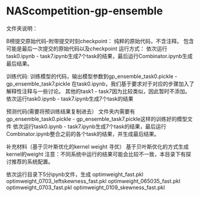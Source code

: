 # NAScompetition-gp-ensemble

文件夹说明：


B榜提交原始代码-附带提交时刻checkpoint：
  纯粹的原始代码，不含注释。
  包含可能是最后一次提交的原始代码以及checkpoint
  运行方式：
  依次运行task0.ipynb - task7.ipynb生成7个task的结果，最后运行Combinator.ipynb生成最后结果。

训练代码:
  训练模型的代码，输出模型参数到gp_ensemble_task0.pickle - gp_ensemble_task7.pickle
  在task0.ipynb，我们基于要求对于对应的步骤加入了解释性注释与一些讨论。
  其他的task1 - task7因为比较类似，因此暂时不添加。
  依次运行task0.ipynb - task7.ipynb生成7个task的结果

预测代码(需要将预训练结果复制进去）
文件夹内需要有gp_ensemble_task0.pickle - gp_ensemble_task7.pickle这样的训练好的模型文件
依次运行task0.ipynb - task7.ipynb生成7个task的结果，最后运行Combinator.ipynb整合之前的各个task的结果，并生成最后结果。




补充材料（基于贝叶斯优化的kernel weight 寻优）
基于贝叶斯优化的方式生成kernel的weight
注意：不同系统中运行的结果可能会比较不一致，本目录下有探讨推荐的系统配置。

  依次运行目录下5分ipynb文件，生成
  optimweight_fast.pkl
  optimweight_0703_leftskewness_fast.pkl
  optimweight_065035_fast.pkl
  optimweight_0703_fast.pkl
  optimweight_0109_skewness_fast.pkl
